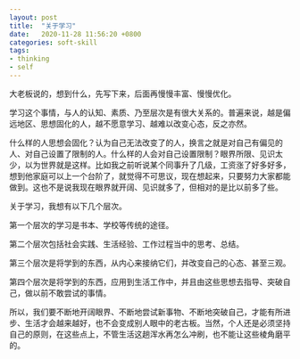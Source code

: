 ```yaml
---
layout: post
title:  "关于学习"
date:   2020-11-28 11:56:20 +0800
categories: soft-skill
tags:
- thinking
- self
---
```


大老板说的，想到什么，先写下来，后面再慢慢丰富、慢慢优化。

学习这个事情，与人的认知、素质、乃至层次是有很大关系的。普遍来说，越是偏远地区、思想固化的人，越不愿意学习、越难以改变心态，反之亦然。

什么样的人思想会固化？认为自己无法改变了的人，换言之就是对自己有偏见的人、对自己设置了限制的人。什么样的人会对自己设置限制？眼界所限、见识太少，以为世界就是这样。比如我之前听说某个同事升了几级，工资涨了好多好多，想到他家庭可以上一个台阶了，就觉得不可思议，现在想起来，只要努力大家都能做到。这也不是说我现在眼界就开阔、见识就多了，但相对的是比以前多了些。

关于学习，我想有以下几个层次。

第一个层次的学习是书本、学校等传统的途径。

第二个层次包括社会实践、生活经验、工作过程当中的思考、总结。

第三个层次是将学到的东西，从内心来接纳它们，并改变自己的心态、甚至三观。

第四个层次是将学到的东西，应用到生活工作中，并且由这些思想去指导、突破自己，做以前不敢尝试的事情。

所以，我们要不断地开阔眼界、不断地尝试新事物、不断地突破自己，才能有所进步、生活才会越来越好，也不会变成别人眼中的老古板。当然，个人还是必须坚持自己的原则，在这些点上，不管生活这趟浑水再怎么冲刷，也不能让这些棱角磨平的。

